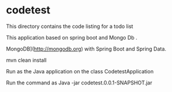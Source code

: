 # codetest

This directory contains the code listing for a todo list 

This application based on spring boot and Mongo Db .

MongoDB](http://mongodb.org) with Spring Boot and Spring Data. 

mvn clean install

Run  as the Java application  on  the class CodetestApplication

Run the command as Java -jar codetest.0.0.1-SNAPSHOT.jar 